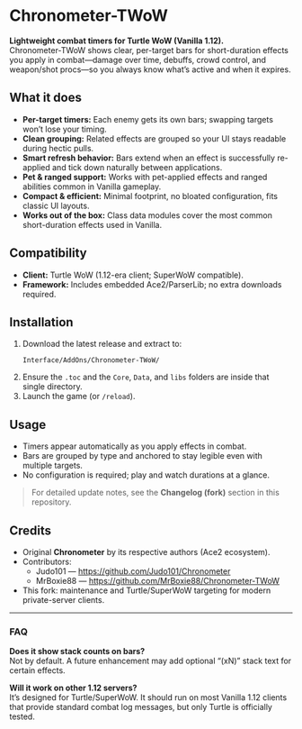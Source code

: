 # Chronometer-TWoW

**Lightweight combat timers for Turtle WoW (Vanilla 1.12).**  
Chronometer-TWoW shows clear, per-target bars for short-duration effects you apply in combat—damage over time, debuffs, crowd control, and weapon/shot procs—so you always know what’s active and when it expires.

## What it does
- **Per-target timers:** Each enemy gets its own bars; swapping targets won’t lose your timing.
- **Clean grouping:** Related effects are grouped so your UI stays readable during hectic pulls.
- **Smart refresh behavior:** Bars extend when an effect is successfully re-applied and tick down naturally between applications.
- **Pet & ranged support:** Works with pet-applied effects and ranged abilities common in Vanilla gameplay.
- **Compact & efficient:** Minimal footprint, no bloated configuration, fits classic UI layouts.
- **Works out of the box:** Class data modules cover the most common short-duration effects used in Vanilla.

## Compatibility
- **Client:** Turtle WoW (1.12-era client; SuperWoW compatible).
- **Framework:** Includes embedded Ace2/ParserLib; no extra downloads required.

## Installation
1. Download the latest release and extract to:
   ```
   Interface/AddOns/Chronometer-TWoW/
   ```
2. Ensure the `.toc` and the `Core`, `Data`, and `libs` folders are inside that single directory.
3. Launch the game (or `/reload`).

## Usage
- Timers appear automatically as you apply effects in combat.
- Bars are grouped by type and anchored to stay legible even with multiple targets.
- No configuration is required; play and watch durations at a glance.

> For detailed update notes, see the **Changelog (fork)** section in this repository.

## Credits
- Original **Chronometer** by its respective authors (Ace2 ecosystem).
- Contributors:
  - Judo101 — <https://github.com/Judo101/Chronometer>
  - MrBoxie88 — <https://github.com/MrBoxie88/Chronometer-TWoW>
- This fork: maintenance and Turtle/SuperWoW targeting for modern private-server clients.

---

### FAQ
**Does it show stack counts on bars?**  
Not by default. A future enhancement may add optional “(xN)” stack text for certain effects.

**Will it work on other 1.12 servers?**  
It’s designed for Turtle/SuperWoW. It should run on most Vanilla 1.12 clients that provide standard combat log messages, but only Turtle is officially tested.

